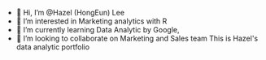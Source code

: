 - 👋 Hi, I’m @Hazel (HongEun) Lee 
- 👀 I’m interested in Marketing analytics with R 
- 🌱 I’m currently learning Data Analytic by Google, 
- 💞️ I’m looking to collaborate on Marketing and Sales team 
This is Hazel's data analytic portfolio 
<!---
moominbelly/moominbelly is a ✨ special ✨ repository because its `README.md` (this file) appears on your GitHub profile.
You can click the Preview link to take a look at your changes.
--->
